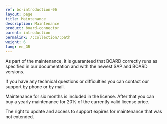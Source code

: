 ```yaml
---
ref: bc-introduction-06
layout: page
title: Maintenance
description: Maintenance
product: board-connector
parent: introduction
permalink: /:collection/:path
weight: 6
lang: en_GB
---
```


As part of the maintenance, it is guaranteed that BOARD correctly runs as specified in our documentation and with the newest SAP and BOARD versions. 

If you have any technical questions or difficulties you can contact our support by phone or by mail.

Maintenance for six months is included in the license. After that you can buy a yearly maintenance for 20% of the currently valid license price.

The right to update and access to support expires for maintenance that was not extended.
